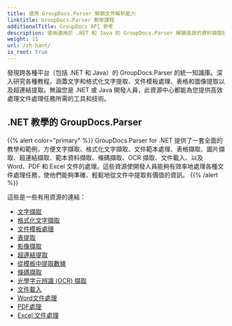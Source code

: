 ```yaml
---
title: 使用 GroupDocs.Parser 解鎖文件解析能力
linktitle: GroupDocs.Parser 教學課程
additionalTitle: GroupDocs API 參考
description: 使用適用於 .NET 和 Java 的 GroupDocs.Parser 解鎖高效的資料擷取技術。探索有關文字、表格、圖像提取等的教程。
weight: 11
url: /zh-hant/
is_root: true
---
```


發現跨各種平台（包括 .NET 和 Java）的 GroupDocs.Parser 的統一知識庫。深入研究各種教程，涵蓋文字和格式化文字提取、文件模板處理、表格和圖像提取以及超連結提取。無論您是 .NET 或 Java 開發人員，此資源中心都能為您提供高效處理文件處理任務所需的工具和技術。

## .NET 教學的 GroupDocs.Parser
{{% alert color="primary" %}}
GroupDocs.Parser for .NET 提供了一套全面的教學和範例，方便文字擷取、格式化文字擷取、文件範本處理、表格擷取、圖片擷取、超連結擷取、範本資料擷取、條碼擷取、OCR 擷取、文件載入、以及 Word、PDF 和 Excel 文件的處理。這些資源使開發人員能夠有效率地處理各種文件處理任務，使他們能夠準確、輕鬆地從文件中提取有價值的資訊。
{{% /alert %}}

這些是一些有用資源的連結：
 
- [文字擷取](./net/text-extraction/)
- [格式化文字擷取](./net/formatted-text-extraction/)
- [文件模板處理](./net/document-template-processing/)
- [表提取](./net/table-extraction/)
- [影像擷取](./net/image-extraction/)
- [超連結提取](./net/hyperlink-extraction/)
- [從模板中提取數據](./net/data-extraction-from-templates/)
- [條碼擷取](./net/barcode-extraction/)
- [光學字元辨識 (OCR) 擷取](./net/ocr-extraction/)
- [文件載入](./net/document-loading/)
- [Word文件處理](./net/word-document-processing/)
- [PDF處理](./net/pdf-processing/)
- [Excel 文件處理](./net/excel-document-processing/)





